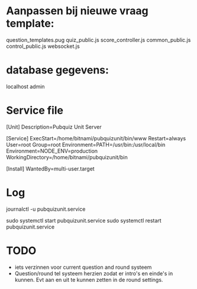 # Aanpassen bij nieuwe vraag template:
question_templates.pug
quiz_public.js
score_controller.js
common_public.js
control_public.js
websocket.js

# database gegevens:
localhost
admin

# Service file
[Unit]
Description=Pubquiz Unit Server

[Service]
ExecStart=/home/bitnami/pubquizunit/bin/www
Restart=always
User=root
Group=root
Environment=PATH=/usr/bin:/usr/local/bin
Environment=NODE_ENV=production
WorkingDirectory=/home/bitnami/pubquizunit/bin

[Install]
WantedBy=multi-user.target


# Log
journalctl -u pubquizunit.service

sudo systemctl start pubquizunit.service
sudo systemctl restart pubquizunit.service

# TODO
- iets verzinnen voor current question and round systeem
- Question/round tel systeem herzien zodat er intro's en einde's in kunnen.
    Evt aan en uit te kunnen zetten in de round settings.